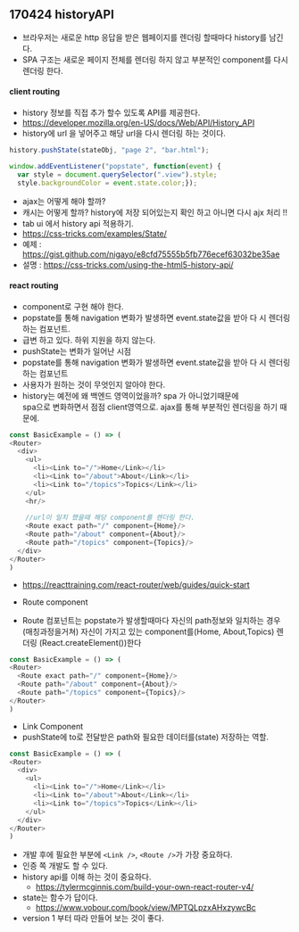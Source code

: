 ## 170424 historyAPI

- 브라우저는 새로운 http 응답을 받은 웹페이지를 렌더링 할때마다 history를 남긴다.
- SPA 구조는 새로운 페이지 전체를 렌더링 하지 않고 부분적인 component를 다시 렌더링 한다.

#### client routing
- history 정보를 직접 추가 할수 있도록 API를 제공한다.
- https://developer.mozilla.org/en-US/docs/Web/API/History_API
- history에 url 을 넣어주고 해당 url을 다시 렌더링 하는 것이다.

~~~javascript
history.pushState(stateObj, "page 2", "bar.html");

window.addEventListener("popstate", function(event) {
  var style = document.querySelector(".view").style;
  style.backgroundColor = event.state.color;});
~~~
- ajax는 어떻게 해야 할까? 
- 캐시는 어떻게 할까? history에 저장 되어있는지 확인 하고 아니면 다시 ajx 처리 !! 
- tab ui 에서 history api 적용하기.
- https://css-tricks.com/examples/State/
- 예제 : https://gist.github.com/nigayo/e8cfd75555b5fb776ecef63032be35ae
- 설명 : https://css-tricks.com/using-the-html5-history-api/

#### react routing
- component로 구현 해야 한다.
- popstate를 통해 navigation 변화가 발생하면 event.state값을 받아 다
  시 렌더링 하는 컴포넌트.
- 급변 하고 있다. 하위 지원을 하지 않는다.
- pushState는 변화가 일어난 시점
- popstate를 통해 navigation 변화가 발생하면 event.state값을 받아 다
  시 렌더링 하는 컴포넌트
- 사용자가 원하는 것이 무엇인지 알아야 한다.
- history는 예전에 왜 백엔드 영역이었을까? spa 가 아니었기때문에  
  spa으로 변화하면서 점점 client영역으로. ajax를 통해 부분적인 렌더링을 하기 때문에. 

~~~javascript
const BasicExample = () => (
<Router>
  <div>
    <ul>
      <li><Link to="/">Home</Link></li>
      <li><Link to="/about">About</Link></li>
      <li><Link to="/topics">Topics</Link></li>
    </ul>
    <hr/>
    
    //url이 일치 했을때 해당 component를 렌더링 한다.
    <Route exact path="/" component={Home}/>
    <Route path="/about" component={About}/>
    <Route path="/topics" component={Topics}/>
  </div>
</Router>
)
~~~

- https://reacttraining.com/react-router/web/guides/quick-start

- Route component
- Route 컴포넌트는 popstate가 발생할때마다 자신의 path정보와 일치하는 경우(매칭과정을거쳐) 자신이 가지고 있는 component를(Home, About,Topics) 렌더링 (React.createElement())한다
~~~javascript
const BasicExample = () => (
<Router>
  <Route exact path="/" component={Home}/>
  <Route path="/about" component={About}/>
  <Route path="/topics" component={Topics}/>
</Router>
)
~~~

- Link Component
- pushState에 to로 전달받은 path와 필요한 데이터를(state) 저장하는 역할.
~~~javascript
const BasicExample = () => (
<Router>
  <div>
    <ul>
      <li><Link to="/">Home</Link></li>
      <li><Link to="/about">About</Link></li>
      <li><Link to="/topics">Topics</Link></li>
    </ul>
  </div>
</Router>
)
~~~

- 개발 후에 필요한 부분에 `<Link />`, `<Route />`가 가장 중요하다.
- 인증 쪽 개발도 할 수 있다.
- history api를 이해 하는 것이 중요하다.
  - https://tylermcginnis.com/build-your-own-react-router-v4/ 
- state는 함수가 답이다.
  - https://www.vobour.com/book/view/MPTQLpzxAHxzywcBc 
- version 1 부터 따라 만들어 보는 것이 좋다.